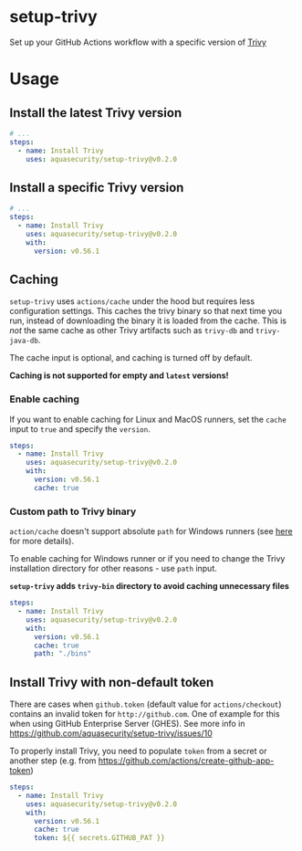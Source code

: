 # setup-trivy
Set up your GitHub Actions workflow with a specific version of [Trivy](https://github.com/aquasecurity/trivy)

# Usage
## Install the latest Trivy version
```yaml
# ...
steps:
  - name: Install Trivy
    uses: aquasecurity/setup-trivy@v0.2.0
```

## Install a specific Trivy version
```yaml
# ...
steps:
  - name: Install Trivy
    uses: aquasecurity/setup-trivy@v0.2.0
    with:
      version: v0.56.1
```

## Caching
`setup-trivy` uses `actions/cache` under the hood but requires less configuration settings. 
This caches the trivy binary so that next time you run, instead of downloading the binary it is loaded from the cache. This is *not* the same cache as other Trivy artifacts such as `trivy-db` and `trivy-java-db`.

The cache input is optional, and caching is turned off by default.

**Caching is not supported for empty and `latest` versions!**

### Enable caching
If you want to enable caching for Linux and MacOS runners, set the `cache` input to `true` and specify the `version`.

```yaml
steps:
  - name: Install Trivy
    uses: aquasecurity/setup-trivy@v0.2.0
    with:
      version: v0.56.1
      cache: true
```

### Custom path to Trivy binary
`action/cache` doesn't support absolute `path` for Windows runners (see [here](https://github.com/actions/cache/issues/1455) for more details).

To enable caching for Windows runner or if you need to change the Trivy installation directory for other reasons - use `path` input.

**`setup-trivy` adds `trivy-bin` directory to avoid caching unnecessary files** 

```yaml
steps:
  - name: Install Trivy
    uses: aquasecurity/setup-trivy@v0.2.0
    with:
      version: v0.56.1
      cache: true
      path: "./bins"
```

## Install Trivy with non-default token
There are cases when `github.token` (default value for `actions/checkout`) contains an invalid token for `http://github.com`.
One of example for this when using GitHub Enterprise Server (GHES).
See more info in https://github.com/aquasecurity/setup-trivy/issues/10

To properly install Trivy, you need to populate `token` from a secret or another step (e.g. from https://github.com/actions/create-github-app-token)

```yaml
steps:
  - name: Install Trivy
    uses: aquasecurity/setup-trivy@v0.2.0
    with:
      version: v0.56.1
      cache: true
      token: ${{ secrets.GITHUB_PAT }}
```